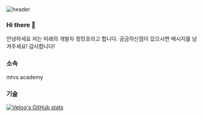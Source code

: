 ![header](https://capsule-render.vercel.app/api?type=cylinder&color=000000&height=150&section=header&text=Hi.Im.Mino&fontColor=ffffff&fontSize=70&animation=fadeIn&fontAlignY=55)

### Hi there 👋
안녕하세요 저는 미래의 개발자 정민호라고 합니다. 궁금하신점이 있으시면 메시지를 남겨주세요! 감사합니다!

### 소속
mtvs academy

### 기술
[![Velog's GitHub stats](https://velog-readme-stats.vercel.app/api/badge?name=java)](https://velog.io/@java)


<!--
**jeongminoo/jeongminoo** is a ✨ _special_ ✨ repository because its `README.md` (this file) appears on your GitHub profile.

Here are some ideas to get you started:

- 🔭 I’m currently working on ...
- 🌱 I’m currently learning ... metabus academy
- 👯 I’m looking to collaborate on ...
- 🤔 I’m looking for help with ...
- 💬 Ask me about ...
- 📫 How to reach me: ...
- 😄 Pronouns: ...
- ⚡ Fun fact: ...
-->
